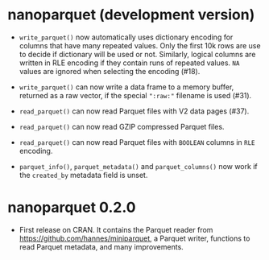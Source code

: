 # nanoparquet (development version)

* `write_parquet()` now automatically uses dictionary encoding for columns
  that have many repeated values. Only the first 10k rows are use to
  decide if dictionary will be used or not. Similarly, logical columns are
  written in RLE encoding if they contain runs of repeated values.
  `NA` values are ignored when selecting the encoding (#18).

* `write_parquet()` can now write a data frame to a memory buffer, returned
  as a raw vector, if the special `":raw:"` filename is used (#31).

* `read_parquet()` can now read Parquet files with V2 data pages (#37).

* `read_parquet()` can now read GZIP compressed Parquet files.

* `read_parquet()` can now read Parquet files with `BOOLEAN` columns in
  `RLE` encoding.

* `parquet_info()`, `parquet_metadata()` and `parquet_columns()` now work
  if the `created_by` metadata field is unset.

# nanoparquet 0.2.0

* First release on CRAN. It contains the Parquet reader from
  https://github.com/hannes/miniparquet, a Parquet writer,
  functions to read Parquet metadata, and many improvements.
